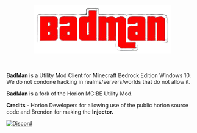 <p align="center">
  <img src="https://github.com/BadMan-Client/BadMan-Releases/blob/main/BadManMCBE.png"/>
</p>
<br/>

**BadMan** is a Utility Mod Client for Minecraft Bedrock Edition Windows 10. We do not condone hacking in realms/servers/worlds that do not allow it.

**BadMan** is a fork of the Horion MC:BE Utility Mod.

**Credits** - Horion Developers for allowing use of the public horion source code and Brendon for making the **Injector.**

[![Discord](https://img.shields.io/discord/732833913705201736?label=chat&logo=discord&logoColor=white&style=for-the-badge)](https://discord.gg/hVpS9D8w2)

